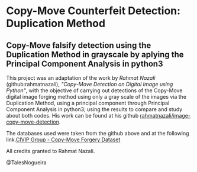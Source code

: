 # Copy-Move Counterfeit Detection: Duplication Method
## Copy-Move falsify detection using the Duplication Method in grayscale by aplying the Principal Component Analysis in python3

This project was an adaptation of the work by *Rahmat Nazali* (github:rahmatnazali), *"Copy-Move Detection on Digital Image using Python"*, with the objective of carrying out detections of the Copy-Move digital image forging method using only a gray scale of the images via the Duplication Method, using a principal component through Principal Component Analysis in python3; using the results to compare and study about both codes. His work can be found at his github [rahmatnazali/image-copy-move-detection](https://github.com/rahmatnazali/image-copy-move-detection).
    
The databases used were taken from the github above and at the following link.[CIVIP Group - Copy-Move Forgery Dataset](http://www.diid.unipa.it/cvip/?page_id=48#CMFD)

All credits granted to Rahmat Nazali.

@TalesNogueira
    
